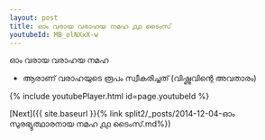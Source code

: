 ```yaml
---
layout: post
title: ഓം വരായ വരാഹയ നമഹ ൧൧ ടൈംസ്
youtubeId: MB_olNXxX-w
---
```

 
 
 ഓം വരായ വരാഹയ നമഹ 
 
 -  ആരാണ് വരാഹയുടെ രൂപം സ്വീകരിച്ചത് (വിഷ്ണുവിന്റെ അവതാരം) 
 
  
 
  
 
 
 
 
 
 


{% include youtubePlayer.html id=page.youtubeId %}
 
[Next]({{ site.baseurl }}{% link  split2/_posts/2014-12-04-ഓം സുരഭ്യുത്ഥാരനായ നമഹ ൧൧ ടൈംസ്.md%})
 
